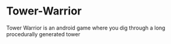 # Tower-Warrior
Tower Warrior is an android game where you dig through a long procedurally generated tower 
